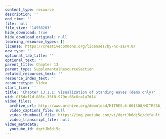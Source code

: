 ```yaml
---
content_type: resource
description: ''
end_time: ''
file: null
file_size: '14958203'
hide_download: true
hide_download_original: null
learning_resource_types: []
license: https://creativecommons.org/licenses/by-nc-sa/4.0/
ocw_type: ''
optional_tab_title: ''
optional_text: ''
parent_title: Chapter 13
parent_type: SupplementalResourceSection
related_resources_text: ''
resource_index_text: ''
resourcetype: Video
start_time: ''
title: 'Chapter 13.1.1: Visualization of Standing Waves (demo only)'
uid: 0f5daf1d-885c-33f8-979e-66c8ca1a7d14
video_files:
  archive_url: http://www.archive.org/download/MITRES.6-001S08/MITRES6_001S08_13-1-1_demo_220k.mp4
  video_captions_file: null
  video_thumbnail_file: https://img.youtube.com/vi/dqrtJb6dj5c/default.jpg
  video_transcript_file: null
video_metadata:
  youtube_id: dqrtJb6dj5c
---
```

